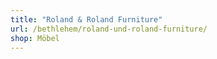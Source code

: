 ```yaml
---
title: "Roland & Roland Furniture"
url: /bethlehem/roland-und-roland-furniture/
shop: Möbel
---
```

